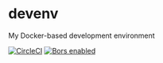 # devenv
My Docker-based development environment

[![CircleCI](https://circleci.com/gh/ladysamantha/devenv.svg?style=svg)](https://circleci.com/gh/ladysamantha/devenv)
[![Bors enabled](https://bors.tech/images/badge_small.svg)](https://app.bors.tech/repositories/19332)
